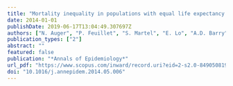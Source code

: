 ```yaml
---
title: "Mortality inequality in populations with equal life expectancy: Arriaga's decomposition method in SAS, Stata, and Excel"
date: 2014-01-01
publishDate: 2019-06-17T13:04:49.307697Z
authors: ["N. Auger", "P. Feuillet", "S. Martel", "E. Lo", "A.D. Barry", "S. Harper"]
publication_types: ["2"]
abstract: ""
featured: false
publication: "*Annals of Epidemiology*"
url_pdf: "https://www.scopus.com/inward/record.uri?eid=2-s2.0-84905081951&doi=10.1016%2fj.annepidem.2014.05.006&partnerID=40&md5=e6843970ccdcc180ec74438d58ff5d57"
doi: "10.1016/j.annepidem.2014.05.006"
---
```


